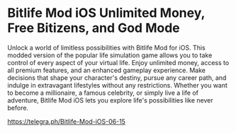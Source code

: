 # Bitlife Mod iOS Unlimited Money, Free Bitizens, and God Mode
Unlock a world of limitless possibilities with Bitlife Mod for iOS. This modded version of the popular life simulation game allows you to take control of every aspect of your virtual life. Enjoy unlimited money, access to all premium features, and an enhanced gameplay experience. Make decisions that shape your character's destiny, pursue any career path, and indulge in extravagant lifestyles without any restrictions. Whether you want to become a millionaire, a famous celebrity, or simply live a life of adventure, Bitlife Mod iOS lets you explore life's possibilities like never before.

https://telegra.ph/Bitlife-Mod-iOS-06-15

